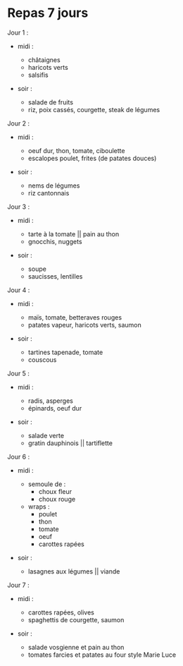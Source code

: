 # Repas 7 jours

Jour 1 :

- midi :

    - châtaignes
    - haricots verts
    - salsifis

- soir :

    - salade de fruits
    - riz, poix cassés, courgette, steak de légumes

Jour 2 :

- midi :

    - oeuf dur, thon, tomate, ciboulette
    - escalopes poulet, frites (de patates douces)

- soir :

    - nems de légumes
    - riz cantonnais

Jour 3 :

- midi :

    - tarte à la tomate || pain au thon
    - gnocchis, nuggets 

- soir :

    - soupe
    - saucisses, lentilles

Jour 4 :

- midi :

    - maïs, tomate, betteraves rouges
    - patates vapeur, haricots verts, saumon

- soir :

    - tartines tapenade, tomate
    - couscous

Jour 5 :

- midi :

    - radis, asperges
    - épinards, oeuf dur

- soir :

    - salade verte
    - gratin dauphinois || tartiflette

Jour 6 :

- midi :

    - semoule de :
        - choux fleur
        - choux rouge
    - wraps :
        - poulet
        - thon
        - tomate
        - oeuf
        - carottes rapées

- soir :

    - lasagnes aux légumes || viande

Jour 7 :

- midi :

    - carottes rapées, olives
    - spaghettis de courgette, saumon

- soir :

    - salade vosgienne et pain au thon
    - tomates farcies et patates au four style Marie Luce